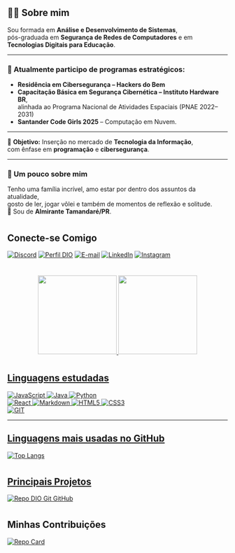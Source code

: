 ## 👩‍💻 Sobre mim

Sou formada em **Análise e Desenvolvimento de Sistemas**,  
pós-graduada em **Segurança de Redes de Computadores** e em  
**Tecnologias Digitais para Educação**.  

---

### 🚀 Atualmente participo de programas estratégicos:
- **Residência em Cibersegurança – Hackers do Bem**  
- **Capacitação Básica em Segurança Cibernética – Instituto Hardware BR**,  
  alinhada ao Programa Nacional de Atividades Espaciais (PNAE 2022–2031)  
- **Santander Code Girls 2025** – Computação em Nuvem.  

---

🎯 **Objetivo:** Inserção no mercado de **Tecnologia da Informação**,  
com ênfase em **programação** e **cibersegurança**.  

---

### 🌱 Um pouco sobre mim
Tenho uma família incrível, amo estar por dentro dos assuntos da atualidade,  
gosto de ler, jogar vôlei e também de momentos de reflexão e solitude.  
📍 Sou de **Almirante Tamandaré/PR**.  

#

## Conecte-se Comigo

[![Discord](https://img.shields.io/badge/Discord-7289DA?style=for-the-badge&logo=discord&logoColor=white)](https://discord.gg/elianecoelho)
[![Perfil DIO](https://img.shields.io/badge/-Perfil%20na%20DIO-30A3DC?style=for-the-badge)](https://web.dio.me/users/elianecoelho/)
[![E-mail](https://img.shields.io/badge/-Email-000?style=for-the-badge&logo=microsoft-outlook&logoColor=E94D5F)](mailto:ellianee@hotmail.com)
[![LinkedIn](https://img.shields.io/badge/-LinkedIn-%230077B5?style=for-the-badge&logo=linkedin&logoColor=white)](https://www.linkedin.com/in/eliane-coelho/)
[![Instagram](https://img.shields.io/badge/Instagram-fff?style=for-the-badge&logo=instagram)](https://www.instagram.com/elianecoelhooo/)  

#

<div align="center">
  <a href="https://github.com/elianecoelho">
  <img height="180em" src="https://github-readme-stats.vercel.app/api?username=elianecoelho&show_icons=true&theme=tokyonight&include_all_commits=true&count_private=true"/>
  <img height="180em" src="https://github-readme-stats.vercel.app/api/top-langs/?username=elianecoelho&layout=compact&langs_count=7&theme=tokyonight"/>
</div>

#
## Linguagens estudadas

![JavaScript](https://img.shields.io/badge/JavaScript-000?style=for-the-badge&logo=javascript) 
![Java](https://img.shields.io/badge/Java-000?style=for-the-badge&logo=java) 
![Python](https://img.shields.io/badge/Python-000?style=for-the-badge&logo=python)  
![React](https://img.shields.io/badge/React-000?style=for-the-badge&logo=react) 
![Markdown](https://img.shields.io/badge/Markdown-000?style=for-the-badge&logo=markdown) 
![HTML5](https://img.shields.io/badge/HTML5-000?style=for-the-badge&logo=html5) 
![CSS3](https://img.shields.io/badge/CSS3-000?style=for-the-badge&logo=css3&logoColor=264CE4)  
![GIT](https://img.shields.io/badge/GIT-000?style=for-the-badge&logo=git&logoColor=264CE4)

---

## Linguagens mais usadas no GitHub

![Top Langs](https://github-readme-stats.vercel.app/api/top-langs/?username=SEU_USUARIO&layout=compact&theme=dracula)


#

## Principais Projetos
[![Repo DIO Git GitHub](https://github-readme-stats.vercel.app/api/pin/?username=elidianaandrade&repo=dio-lab-open-source&bg_color=000&border_color=30A3DC&show_icons=true&icon_color=30A3DC&title_color=E94D5F&text_color=FFF)](https://github.com/elidianaandrade/dio-lab-open-source)

    
#

## Minhas Contribuições
[![Repo Card](https://github-readme-stats.vercel.app/api/pin/?username=83Rafa&repo=dio-lab-open-source&bg_color=000&border_color=30A3DC&show_icons=true&icon_color=30A3DC&title_color=E94D5F&text_color=FFF)](thhps://github.com/83Rafa/dio-lab-open-source)


